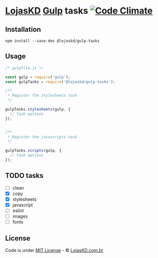 # [LojasKD](https://www.lojaskd.com.br) [Gulp](http://gulpjs.com/) tasks [![Code Climate](https://codeclimate.com/github/lojaskd/gulp-tasks/badges/gpa.svg)](https://codeclimate.com/github/lojaskd/gulp-tasks)

## Installation

```
npm install --save-dev @lojaskd/gulp-tasks
```

## Usage

```js
/* gulpfile.js */

const gulp = require('gulp');
const gulpTasks = require('@lojaskd/gulp-tasks');

/**
 * Register the stylesheets task
 */

gulpTasks.stylesheets(gulp, {
  // Task options
});


/**
 * Register the javascripts task
 */

gulpTasks.scripts(gulp, {
  // Task options
});
```

## TODO tasks

 - [ ] clean
 - [x] copy
 - [x] stylesheets
 - [x] javascript
 - [ ] eslint
 - [ ] images
 - [ ] fonts

## License

Code is under [MIT License](/LICENSE) - © [LojasKD.com.br](https://www.lojaskd.com.br/)
